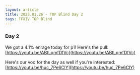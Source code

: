 ```yaml
---
layout: article
title: 2023.01.26 - TOP Blind Day 2
tags: FFXIV TOP Blind
---
```


### Day 2

We got a 4.1% enrage today for p1! Here's the pull: [https://youtu.be/ABtLqmfDfVc](https://youtu.be/ABtLqmfDfVc)

Here's our vod for the day as well if you're interested: [https://youtu.be/huc_7Pe6ClY](https://youtu.be/huc_7Pe6ClY)

